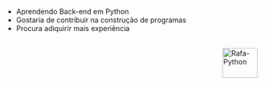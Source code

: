 - Aprendendo Back-end em Python
- Gostaria de contribuir na construção de programas
- Procura adiquirir mais experiência

<div style="display: inline_block"><br> <img align="right" alt="Rafa-Python" height="60" width="70"src="https://i.redd.it/rt21ttgmwos41.jpg"> </div>
